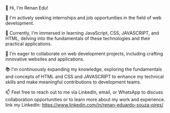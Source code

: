👋 Hi, I'm Renan Edu!

👀 I'm actively seeking internships and job opportunities in the field of web development.

🌱 Currently, I'm immersed in learning JavaScript, CSS, JAVASCRIPT, and HTML, delving into the fundamentals of these technologies and their practical applications.

💼 I'm eager to collaborate on web development projects, including crafting innovative websites and applications.

📚 I'm continuously expanding my knowledge, exploring the fundamentals and concepts of HTML and CSS  and JAVASCRIPT to enhance my technical skills and make meaningful contributions to development teams.

📫 Feel free to reach out to me via LinkedIn, email, or WhatsApp to discuss collaboration opportunities or to learn more about my work and experience.
link my LinkedIn: https://www.linkedin.com/in/renan-eduardo-souza-pires/

